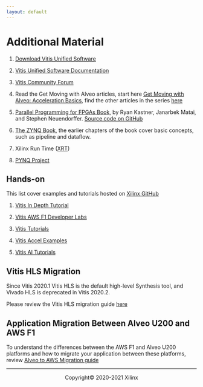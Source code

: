 ```yaml
---
layout: default
---
```


# Additional Material

1. [Download Vitis Unified Software](https://www.xilinx.com/support/download/index.html/content/xilinx/en/downloadNav/vitis.html)

1. [Vitis Unified Software Documentation](https://www.xilinx.com/html_docs/xilinx2020_1/vitis_doc/index.html)

1. [Vitis Community Forum](https://forums.xilinx.com/t5/Vitis-Acceleration-SDAccel-SDSoC/bd-p/tools_v)

1. Read the Get Moving with Alveo articles, start here [Get Moving with Alveo: Acceleration Basics](https://developer.xilinx.com/en/articles/acceleration-basics.html), find the other articles in the series [here](https://developer.xilinx.com/en/articles.html)

1. [Parallel Programming for FPGAs Book](https://arxiv.org/pdf/1805.03648.pdf), by Ryan Kastner, Janarbek Matai, and Stephen Neuendorffer. [Source code on GitHub](https://github.com/KastnerRG/pp4fpgas)

1. [The ZYNQ Book](http://www.zynqbook.com/), the earlier chapters of the book cover basic concepts, such as pipeline and dataflow.

1. Xilinx Run Time ([XRT](https://github.com/Xilinx/XRT))

1. [PYNQ Project](http://www.pynq.io/)


## Hands-on

This list cover examples and tutorials hosted on [Xilinx GitHub](https://github.com/Xilinx)

1. [Vitis In Depth Tutorial](https://github.com/Xilinx/Vitis-In-Depth-Tutorial)

1. [Vitis AWS F1 Developer Labs](https://github.com/Xilinx/Vitis-AWS-F1-Developer-Labs)

1. [Vitis Tutorials](https://github.com/Xilinx/Vitis-Tutorials)

1. [Vitis Accel Examples](https://github.com/Xilinx/Vitis_Accel_Examples)

1. [Vitis AI Tutorials](https://github.com/Xilinx/Vitis-AI-Tutorials)

## Vitis HLS Migration

Since Vitis 2020.1 Vitis HLS is the default high-level Synthesis tool, and Vivado HLS is deprecated in Vitis 2020.2.

Please review the Vitis HLS migration guide [here](https://www.xilinx.com/html_docs/xilinx2020_2/vitis_doc/migrating_to_vitis_hls.html#orj1568775346815)

## Application Migration Between Alveo U200 and AWS F1

To understand the differences between the AWS F1 and Alveo U200 platforms and how to migrate your application between these platforms, review [Alveo to AWS Migration guide](https://github.com/aws/aws-fpga/blob/master/Vitis/docs/Alveo_to_AWS_F1_Migration.md)

---------------------------------------
<p align="center">Copyright&copy; 2020-2021 Xilinx</p>
